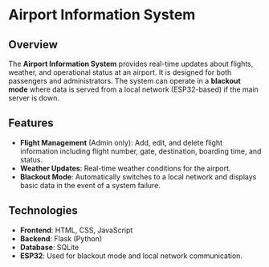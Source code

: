# Airport Information System

## Overview

The **Airport Information System** provides real-time updates about flights, weather, and operational status at an airport. It is designed for both passengers and administrators. The system can operate in a **blackout mode** where data is served from a local network (ESP32-based) if the main server is down.

## Features

- **Flight Management** (Admin only): Add, edit, and delete flight information including flight number, gate, destination, boarding time, and status.
- **Weather Updates**: Real-time weather conditions for the airport.
- **Blackout Mode**: Automatically switches to a local network and displays basic data in the event of a system failure.

## Technologies

- **Frontend**: HTML, CSS, JavaScript
- **Backend**: Flask (Python)
- **Database**: SQLite
- **ESP32**: Used for blackout mode and local network communication.
